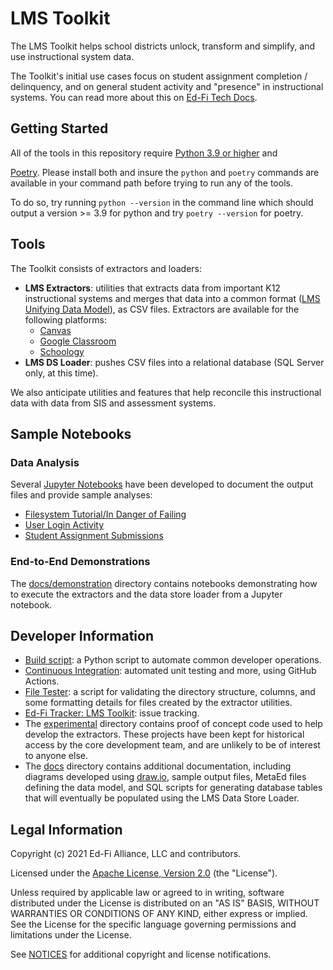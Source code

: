 # LMS Toolkit

The LMS Toolkit helps school districts unlock, transform and simplify, and use
instructional system data.

The Toolkit's initial use cases focus on student assignment completion /
delinquency, and on general student activity and "presence" in instructional
systems. You can read more about this on [Ed-Fi Tech
Docs](https://techdocs.ed-fi.org/display/EDFITOOLS/LMS+Toolkit).

## Getting Started

All of the tools in this repository require [Python
3.9 or higher](https://www.python.org/downloads/) and

[Poetry](https://python-poetry.org/docs/). Please install both and insure the
`python` and `poetry` commands are available in your command path before trying
to run any of the tools.

To do so, try running `python --version` in the command line which should output
a version >= 3.9 for python and try `poetry --version` for poetry.

## Tools

The Toolkit consists of extractors and loaders:

* **LMS Extractors**: utilities that extracts data from important K12 instructional
  systems and merges that data into a common format ([LMS Unifying Data
  Model](https://techdocs.ed-fi.org/display/EDFITOOLS/LMS+Unifying+Data+Model)),
  as CSV files. Extractors are available for the following platforms:
  * [Canvas](src/canvas-extractor)
  * [Google Classroom](src/google-classroom-extractor)
  * [Schoology](src/schoology-extractor)
* **LMS DS Loader**: pushes CSV files into a relational database (SQL Server
  only, at this time).

We also anticipate utilities and features that help reconcile this instructional
data with data from SIS and assessment systems.

## Sample Notebooks

### Data Analysis

Several [Jupyter Notebooks](src/notebooks/readme.md) have been developed to
document the output files and provide sample analyses:

* [Filesystem Tutorial/In Danger of
  Failing](src/notebooks/filesystem-tutorial.ipynb)
* [User Login Activity](src/notebooks/student_logins.ipynb)
* [Student Assignment Submissions](src/notebooks/student_submissions.ipynb)

### End-to-End Demonstrations

The [docs/demonstration](docs/demonstration) directory contains notebooks
demonstrating how to execute the extractors and the data store loader from a
Jupyter notebook.

## Developer Information

* [Build script](docs/build.md): a Python script to automate common developer
  operations.
* [Continuous
  Integration](https://github.com/Ed-Fi-Exchange-OSS/LMS-Toolkit/actions/):
  automated unit testing and more, using GitHub Actions.
* [File Tester](utils/file-tester): a script for validating the directory
  structure, columns, and some formatting details for files created by the
  extractor utilities.
* [Ed-Fi Tracker: LMS Toolkit](https://tracker.ed-fi.org/browse/LMS): issue tracking.
* The [experimental](experimental) directory contains proof of concept code used
  to help develop the extractors. These projects have been kept for historical
  access by the core development team, and are unlikely to be of interest to
  anyone else.
* The [docs](docs) directory contains additional documentation, including
  diagrams developed using [draw.io](https://draw.io), sample output files,
  MetaEd files defining the data model, and SQL scripts for generating database
  tables that will eventually be populated using the LMS Data Store Loader.

## Legal Information

Copyright (c) 2021 Ed-Fi Alliance, LLC and contributors.

Licensed under the [Apache License, Version 2.0](LICENSE) (the "License").

Unless required by applicable law or agreed to in writing, software distributed
under the License is distributed on an "AS IS" BASIS, WITHOUT WARRANTIES OR
CONDITIONS OF ANY KIND, either express or implied. See the License for the
specific language governing permissions and limitations under the License.

See [NOTICES](NOTICES.md) for additional copyright and license notifications.

